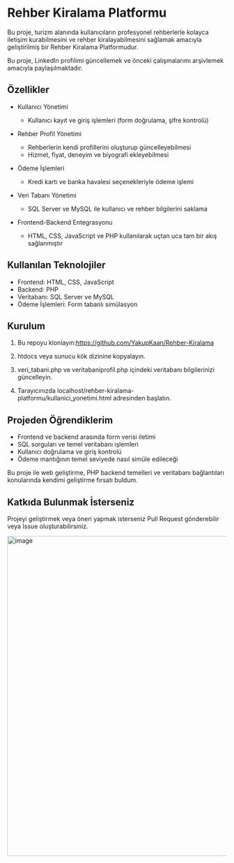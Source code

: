 # Rehber Kiralama Platformu

Bu proje, turizm alanında kullanıcıların profesyonel rehberlerle kolayca iletişim kurabilmesini ve rehber kiralayabilmesini sağlamak amacıyla geliştirilmiş bir Rehber Kiralama Platformudur.

Bu proje, LinkedIn profilimi güncellemek ve önceki çalışmalarımı arşivlemek amacıyla paylaşılmaktadır.

## Özellikler

- Kullanıcı Yönetimi
  - Kullanıcı kayıt ve giriş işlemleri (form doğrulama, şifre kontrolü)

- Rehber Profil Yönetimi
  - Rehberlerin kendi profillerini oluşturup güncelleyebilmesi
  - Hizmet, fiyat, deneyim ve biyografi ekleyebilmesi

- Ödeme İşlemleri
  - Kredi kartı ve banka havalesi seçenekleriyle ödeme işlemi

- Veri Tabanı Yönetimi
  - SQL Server ve MySQL ile kullanıcı ve rehber bilgilerini saklama

- Frontend-Backend Entegrasyonu
  - HTML, CSS, JavaScript ve PHP kullanılarak uçtan uca tam bir akış sağlanmıştır

## Kullanılan Teknolojiler

- Frontend: HTML, CSS, JavaScript
- Backend: PHP
- Veritabanı: SQL Server ve MySQL
- Ödeme İşlemleri: Form tabanlı simülasyon

## Kurulum

1. Bu repoyu klonlayın:https://github.com/YakupKaan/Rehber-Kiralama
   
2. htdocs veya sunucu kök dizinine kopyalayın.

3. veri_tabani.php ve veritabaniprofil.php içindeki veritabanı bilgilerinizi güncelleyin.

4. Tarayıcınızda localhost/rehber-kiralama-platformu/kullanici_yonetimi.html adresinden başlatın.

## Projeden Öğrendiklerim

- Frontend ve backend arasında form verisi iletimi
- SQL sorguları ve temel veritabanı işlemleri
- Kullanıcı doğrulama ve giriş kontrolü
- Ödeme mantığının temel seviyede nasıl simüle edileceği

Bu proje ile web geliştirme, PHP backend temelleri ve veritabanı bağlantıları konularında kendimi geliştirme fırsatı buldum.

## Katkıda Bulunmak İsterseniz

Projeyi geliştirmek veya öneri yapmak isterseniz Pull Request gönderebilir veya Issue oluşturabilirsiniz.






<img width="808" height="734" alt="image" src="https://github.com/user-attachments/assets/e6d330a2-15f3-43f6-903a-310c2741affc" />
